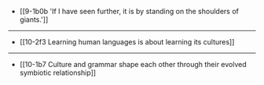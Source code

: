 - [[9-1b0b 'If I have seen further, it is by standing on the shoulders of giants.']]
---
- [[10-2f3 Learning human languages is about learning its cultures]]
---
- [[10-1b7 Culture and grammar shape each other through their evolved symbiotic relationship]]
